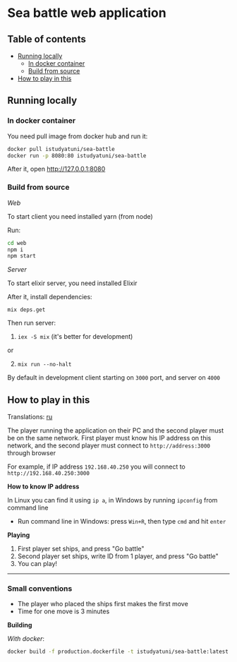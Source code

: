 # Sea battle web application

## Table of contents

- [Running locally](#running-locally)
  - [In docker container](#in-docker-container)
  - [Build from source](#build-from-source)
- [How to play in this](#how-to-play-in-this)

## Running locally

### In docker container

You need pull image from docker hub and run it:

```sh
docker pull istudyatuni/sea-battle
docker run -p 8080:80 istudyatuni/sea-battle
```

After it, open http://127.0.0.1:8080

### Build from source

*Web*

To start client you need installed yarn (from node)

Run:
```bash
cd web
npm i
npm start
```

*Server*

To start elixir server, you need installed Elixir

After it, install dependencies:
```
mix deps.get
```

Then run server:

1. `iex -S mix` (it's better for development)

or

2. `mix run --no-halt`

By default in development client starting on `3000` port, and server on `4000`

## How to play in this

Translations: [ru](doc/HowToPlayRU.md)

The player running the application on their PC and the second player must be on the same network. First player must know his IP address on this network, and the second player must connect to `http://address:3000` through browser

For example, if IP address `192.168.40.250` you will connect to `http://192.168.40.250:3000`

**How to know IP address**

In Linux you can find it using `ip a`, in Windows by running `ipconfig` from command line

- Run command line in Windows: press `Win+R`, then type `cmd` and hit `enter`

**Playing**

1. First player set ships, and press "Go battle"
1. Second player set ships, write ID from 1 player, and press "Go battle"
1. You can play!

---

### Small conventions

- The player who placed the ships first makes the first move
- Time for one move is 3 minutes

**Building**

*With docker*:

```bash
docker build -f production.dockerfile -t istudyatuni/sea-battle:latest .
```
